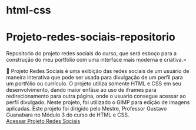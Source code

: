 # html-css
# Projeto-redes-sociais-repositorio
Repositorio do projeto redes sociais do curso, que será esboço para a construção do meu portfólio com uma interface mais moderna e criativa.>



🔵 Projeto Redes Sociais é uma exibição das redes sociais de um usuário de maneira interativa que pode ser usada para divulgação de um perfil para um portfólio ou currículo. O projeto utiliza somente HTML e CSS em seu desenvolvimento, dando maior enfâse ao uso de iframes para redirecionamento para outra página, onde o usuario consegue acessar ao perfil divulgado. Neste projeto, foi utilizado o GIMP para edição de imagens aplicadas. Este projeto foi dirigido pelo Mestre, Professor Gustavo Guanabara no Módulo 3 do curso de HTML e CSS. 
<br>
<a href="https://miguelsantosdev.github.io/Projeto-redes-sociais-repositorio/des015ProjetoRedesSociais/projetorsindex.html">Acessar Projeto Redes Sociais</a>